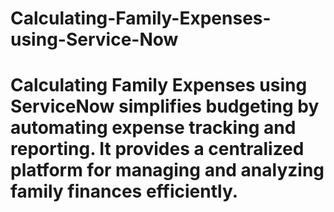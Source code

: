 # Calculating-Family-Expenses-using-Service-Now
# Calculating Family Expenses using ServiceNow simplifies budgeting by automating expense tracking and reporting. It provides a centralized platform for managing and analyzing family finances efficiently.
